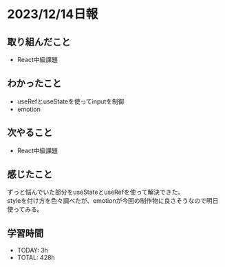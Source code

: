 # 2023/12/14日報
## 取り組んだこと
- React中級課題

## わかったこと
- useRefとuseStateを使ってinputを制御
- emotion

## 次やること
- React中級課題

## 感じたこと
ずっと悩んでいた部分をuseStateとuseRefを使って解決できた。  
styleを付け方を色々調べたが、emotionが今回の制作物に良さそうなので明日使ってみる。

## 学習時間
- TODAY: 3h
- TOTAL: 428h
